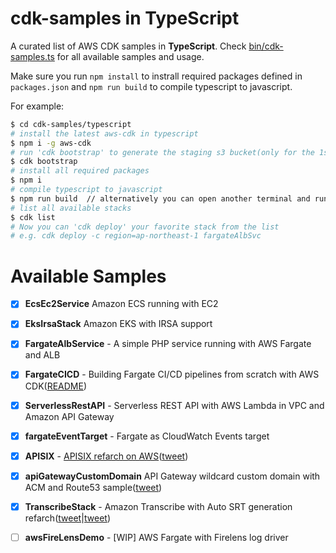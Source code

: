 # cdk-samples in TypeScript

A curated list of AWS CDK samples in **TypeScript**. Check [bin/cdk-samples.ts](bin/cdk-samples.ts) for all available samples and usage.

Make sure you run `npm install` to instrall required packages defined in `packages.json` and `npm run build` to compile typescript to javascript.

For example:

```bash
$ cd cdk-samples/typescript
# install the latest aws-cdk in typescript
$ npm i -g aws-cdk
# run 'cdk bootstrap' to generate the staging s3 bucket(only for the 1st time)
$ cdk bootstrap
# install all required packages
$ npm i
# compile typescript to javascript
$ npm run build  // alternatively you can open another terminal and run 'npm run watch'
# list all available stacks
$ cdk list
# Now you can 'cdk deploy' your favorite stack from the list
# e.g. cdk deploy -c region=ap-northeast-1 fargateAlbSvc
```




# Available Samples

- [x] **EcsEc2Service** Amazon ECS running with EC2
- [x] **EksIrsaStack** Amazon EKS with IRSA support
- [x] **FargateAlbService** - A simple PHP service running with AWS Fargate and ALB
- [x] **FargateCICD** - Building Fargate CI/CD pipelines from scratch with AWS CDK([README](./fargate-cicd/README.md))
- [x] **ServerlessRestAPI** - Serverless REST API with AWS Lambda in VPC and Amazon API Gateway
- [x] **fargateEventTarget** - Fargate as CloudWatch Events target 
- [x] **APISIX** - [APISIX refarch on AWS](apisix/README.md)([tweet](https://twitter.com/pahudnet/status/1187770945471049729)) 
- [x] **apiGatewayCustomDomain** API Gateway wildcard custom domain with ACM and Route53 sample([tweet](https://twitter.com/pahudnet/status/1186471121769525249))
- [x] **TranscribeStack** - Amazon Transcribe with Auto SRT generation refarch([tweet](https://twitter.com/pahudnet/status/1183307485035151360)|[tweet](https://twitter.com/pahudnet/status/1183607846425903104))
- [ ] **awsFireLensDemo** - [WIP] AWS Fargate with Firelens log driver



